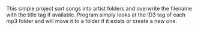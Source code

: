 This simple project sort songs into artist folders and overwrite the filename with the title tag if available. Program simply looks at the ID3 tag of each mp3 folder and will move it to a folder if it exists or create a new one. 

